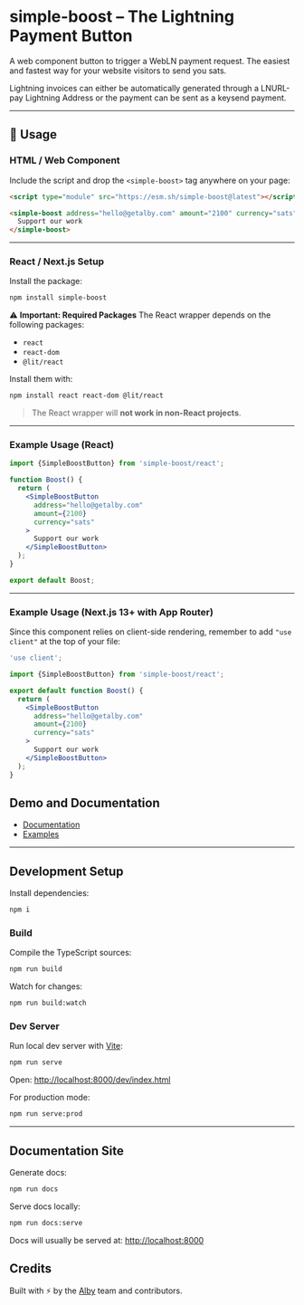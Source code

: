 # simple-boost – The Lightning Payment Button

A web component button to trigger a WebLN payment request. The easiest and fastest way for your website visitors to send you sats.

Lightning invoices can either be automatically generated through a LNURL-pay Lightning Address or the payment can be sent as a keysend payment.

---

## 🚀 Usage

### HTML / Web Component

Include the script and drop the `<simple-boost>` tag anywhere on your page:

```html
<script type="module" src="https://esm.sh/simple-boost@latest"></script>

<simple-boost address="hello@getalby.com" amount="2100" currency="sats">
  Support our work
</simple-boost>
```

---

### React / Next.js Setup

Install the package:

```bash
npm install simple-boost
```

⚠️ **Important: Required Packages**
The React wrapper depends on the following packages:

- `react`
- `react-dom`
- `@lit/react`

Install them with:

```bash
npm install react react-dom @lit/react
```

> The React wrapper will **not work in non-React projects**.

---

### Example Usage (React)

```jsx
import {SimpleBoostButton} from 'simple-boost/react';

function Boost() {
  return (
    <SimpleBoostButton
      address="hello@getalby.com"
      amount={2100}
      currency="sats"
    >
      Support our work
    </SimpleBoostButton>
  );
}

export default Boost;
```

---

### Example Usage (Next.js 13+ with App Router)

Since this component relies on client-side rendering, remember to add `"use client"` at the top of your file:

```jsx
'use client';

import {SimpleBoostButton} from 'simple-boost/react';

export default function Boost() {
  return (
    <SimpleBoostButton
      address="hello@getalby.com"
      amount={2100}
      currency="sats"
    >
      Support our work
    </SimpleBoostButton>
  );
}
```

## Demo and Documentation

- [Documentation](https://getalby.github.io/simple-boost/)
- [Examples](https://getalby.github.io/simple-boost/examples/)

---

## Development Setup

Install dependencies:

```bash
npm i
```

### Build

Compile the TypeScript sources:

```bash
npm run build
```

Watch for changes:

```bash
npm run build:watch
```

### Dev Server

Run local dev server with [Vite](https://vitejs.dev/):

```bash
npm run serve
```

Open: [http://localhost:8000/dev/index.html](http://localhost:8000/dev/index.html)

For production mode:

```bash
npm run serve:prod
```

---

## Documentation Site

Generate docs:

```bash
npm run docs
```

Serve docs locally:

```bash
npm run docs:serve
```

Docs will usually be served at: [http://localhost:8000](http://localhost:8000)

## Credits

Built with ⚡ by the [Alby](https://getalby.com) team and contributors.
